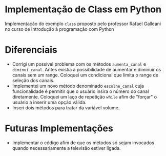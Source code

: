 # Implementação de Class em Python
Implementação do exemplo `class` proposto pelo professor Rafael Galleani no curso de Introdução à programação com Python

# Diferenciais

* Corrigi um possível problema com os métodos `aumenta_canal` e `diminui_canal`. Antes existia a possibilidade de aumentar e diminuir os canais sem um range. Coloquei um condicional que limita o range de seleção dos canais. 
* Implementei um novo método denominado `escolhe_canal` cuja funcionalidade é permitir que o usuário insira o número do canal diretamente. Coloquei um laço de repetição `while` afim de "forçar" o usuário a inserir uma opção válida.
* Inseri dois métodos para tratar da variável volume.

# Futuras Implementações

* Implementar o código afim de que os métodos só sejam invocados quando necessariamente a televisão estiver ligada.
